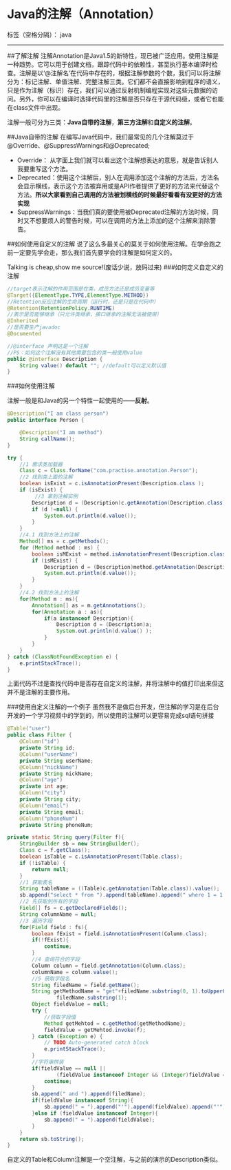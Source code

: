 # Java的注解（Annotation）

标签（空格分隔）： java

---

##了解注解
注解Annotation是Java1.5的新特性，现已被广泛应用。使用注解是一种趋势。它可以用于创建文档，跟踪代码中的依赖性，甚至执行基本编译时检查。注解是以‘@注解名’在代码中存在的，根据注解参数的个数，我们可以将注解分为：标记注解、单值注解、完整注解三类。它们都不会直接影响到程序的语义，只是作为注解（标识）存在，我们可以通过反射机制编程实现对这些元数据的访问。另外，你可以在编译时选择代码里的注解是否只存在于源代码级，或者它也能在class文件中出现。

注解一般可分为三类：**Java自带的注解**，**第三方注解**和**自定义的注解**。

##Java自带的注解
在编写Java代码中，我们最常见的几个注解莫过于@Override、@SuppressWarnings和@Deprecated;

 - Override： 从字面上我们就可以看出这个注解想表达的意思，就是告诉别人我要重写这个方法。
 - Deprecated：使用这个注解后，别人在调用添加这个注解的方法后，方法名会显示横线，表示这个方法被弃用或是API作者提供了更好的方法来代替这个方法。**所以大家看到自己调用的方法被划横线的时候最好看看有没更好的方法实现**
 - SuppressWarnings：当我们真的要使用被Deprecated注解的方法时候，同时又不想要烦人的警告时候，可以在调用的方法上添加的这个注解来消除警告。

##如何使用自定义的注解
说了这么多最关心的莫关于如何使用注解。在学会跑之前一定要先学会走，那么我们首先要学会的注解是如何定义的。

Talking is cheap,show me source!(废话少说，放码过来)
###如何定义自定义的注解

```java
//target表示注解的作用范围是在类，成员方法还是成员变量等
@Target({ElementType.TYPE,ElementType.METHOD})
//Retention反应注解的生命周期（运行时，还是只是在代码中）
@Retention(RetentionPolicy.RUNTIME)
//表示是否能够继承（只允许类继承，接口继承的注解无法被使用）
@Inherited  
//是否要生产javadoc
@Documented

//@interface 声明这是一个注解
//PS：如何这个注解没有其他需要包含的类一般使用value
public @interface Description {
    String value() default ""; //default可以定义默认值
}
```

###如何使用注解


注解一般是和Java的另一个特性一起使用的——**反射**。

```java
@Description("I am class person")
public interface Person {

	@Description("I am method")
	String callName();
}

try {
	//1 需求类加载器
	Class c = Class.forName("com.practise.annotation.Person");
	//2 找到类上面的注解
	boolean isExist = c.isAnnotationPresent(Description.class );
	if (isExist) {
		 //3 拿到注解实例
		Description d = (Description)c.getAnnotation(Description.class);
		if (d !=null) {
			System.out.println(d.value());
		}
	}
	//4.1 找到方法上的注解
	Method[] ms = c.getMethods();
	for (Method method : ms) {
		boolean isMExist = method.isAnnotationPresent(Description.class);
		if (isMExist) {
			Description d = (Description)method.getAnnotation(Description.class);
			System.out.println(d.value());
		}
	}
	//4.2 找到方法上的注解
	for(Method m : ms){
		Annotation[] as = m.getAnnotations();
		for(Annotation a : as){
			if(a instanceof Description){
				Description d = (Description)a;
				System.out.println(d.value() );
			}
		}
	}
} catch (ClassNotFoundException e) {
	e.printStackTrace();
}
```

上面代码不过是查找代码中是否存在自定义的注解，并将注解中的值打印出来但这并不是注解的主要作用。

###使用自定义注解的一个例子
虽然我不是做后台开发，但注解的学习是在后台开发的一个学习视频中的学到的，所以使用的注解可以更容易完成sql语句拼接

```java
@Table("user")
public class Filter {
	@Column("id")
	private String id;
	@Column("userName")
	private String userName;
	@Column("nickName")
	private String nickName;
	@Column("age")
	private int age;
	@Column("city")
	private String city;
	@Column("email")
	private String email;
	@Column("phoneNum")
	private String phoneNum;

private static String query(Filter f){
    StringBuilder sb = new StringBuilder();
    Class c = f.getClass();
    boolean isTable = c.isAnnotationPresent(Table.class);
    if (!isTable) {
    	return null;
    }
    //1 获取表名
    String tableName = ((Table)c.getAnnotation(Table.class)).value();
    sb.append("select * from ").append(tableName).append(" where 1 = 1 ");
    //2 先获取到所有的字段
    Field[] fs = c.getDeclaredFields();
    String columnName = null;
    //3 遍历字段
    for(Field field : fs){
    	boolean fExist = field.isAnnotationPresent(Column.class);
    	if(!fExist){
    		continue;
    	}
    	//4 查询符合的字段
    	Column column = field.getAnnotation(Column.class);
    	columnName = column.value();
    	//5 获取字段名
    	String filedName = field.getName();
    	String getMethodName = "get"+filedName.substring(0, 1).toUpperCase()+
    			filedName.substring(1);
    	Object fieldValue = null;
    	try {
    	    //获取字段值
    		Method getMehtod = c.getMethod(getMethodName);
    		fieldValue = getMehtod.invoke(f);
    	} catch (Exception e) {
    		// TODO Auto-generated catch block
    		e.printStackTrace();
    	}
    	//字符串拼装
    	if(fieldValue == null ||
    			(fieldValue instanceof Integer && (Integer)fieldValue == 0)){
    		continue;
    	}
    	sb.append(" and ").append(filedName);
    	if(fieldValue instanceof String){
    		sb.append(" = ").append("'").append(fieldValue).append("'");
    	}else if (fieldValue instanceof Integer){
    		sb.append(" = ").append(fieldValue);
    	}
    }
    return sb.toString();
}
```

自定义的Table和Column注解是一个空注解，与之前的演示的Description类似。

